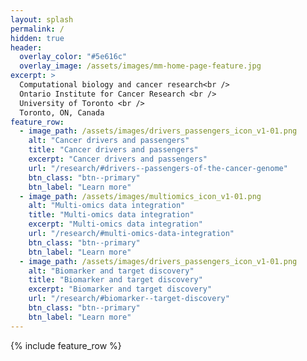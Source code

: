 ```yaml
---
layout: splash
permalink: /
hidden: true
header:
  overlay_color: "#5e616c"
  overlay_image: /assets/images/mm-home-page-feature.jpg
excerpt: >
  Computational biology and cancer research<br />
  Ontario Institute for Cancer Research <br />
  University of Toronto <br />
  Toronto, ON, Canada
feature_row:
  - image_path: /assets/images/drivers_passengers_icon_v1-01.png
    alt: "Cancer drivers and passengers"
    title: "Cancer drivers and passengers"
    excerpt: "Cancer drivers and passengers"
    url: "/research/#drivers--passengers-of-the-cancer-genome"
    btn_class: "btn--primary"
    btn_label: "Learn more"
  - image_path: /assets/images/multiomics_icon_v1-01.png
    alt: "Multi-omics data integration"
    title: "Multi-omics data integration"
    excerpt: "Multi-omics data integration"
    url: "/research/#multi-omics-data-integration"
    btn_class: "btn--primary"
    btn_label: "Learn more"
  - image_path: /assets/images/drivers_passengers_icon_v1-01.png
    alt: "Biomarker and target discovery"
    title: "Biomarker and target discovery"
    excerpt: "Biomarker and target discovery"
    url: "/research/#biomarker--target-discovery"
    btn_class: "btn--primary"
    btn_label: "Learn more"      
---
```


{% include feature_row %}